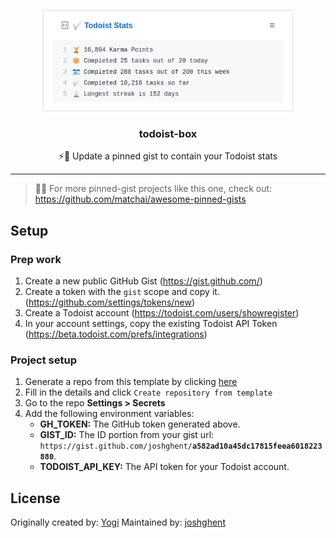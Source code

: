 <p align="center">
  <img width="400" src="screenshot.png">
  <h3 align="center">todoist-box</h3>
  <p align="center">⚡️📌 Update a pinned gist to contain your Todoist stats</p>
</p>

---

> 📌✨ For more pinned-gist projects like this one, check out: https://github.com/matchai/awesome-pinned-gists

## Setup

### Prep work

1. Create a new public GitHub Gist (https://gist.github.com/)
1. Create a token with the `gist` scope and copy it. (https://github.com/settings/tokens/new)
1. Create a Todoist account (https://todoist.com/users/showregister)
1. In your account settings, copy the existing Todoist API Token (https://beta.todoist.com/prefs/integrations)

### Project setup

1. Generate a repo from this template by clicking [here](https://github.com/joshghent/todoist-box/generate)
1. Fill in the details and click `Create repository from template`
1. Go to the repo **Settings > Secrets**
1. Add the following environment variables:
   - **GH_TOKEN:** The GitHub token generated above.
   - **GIST_ID:** The ID portion from your gist url: `https://gist.github.com/joshghent/`**`a582ad10a45dc17815feea6018223880`**.
   - **TODOIST_API_KEY:** The API token for your Todoist account.

## License

Originally created by: [Yogi](LICENSE)
Maintained by: [joshghent](https://joshghent.com)

